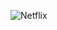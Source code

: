 ![Netflix](https://user-images.githubusercontent.com/79040885/126695729-fef90896-1a3b-4c2e-9e25-d08916025c57.png)
